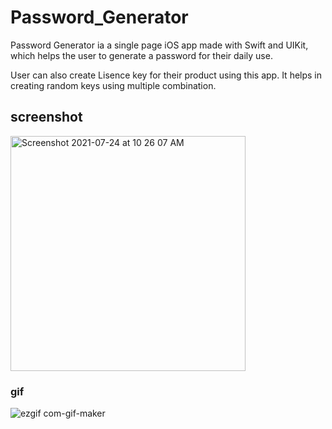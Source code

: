 # Password_Generator
Password Generator ia a single page iOS app made with Swift and UIKit, which helps the user to generate a password for their daily use.

User can also create Lisence key for their product using this app. It helps in creating random keys using multiple combination.


## screenshot
<img width="376" alt="Screenshot 2021-07-24 at 10 26 07 AM" src="https://user-images.githubusercontent.com/83110256/126857841-88adfb7a-fda8-4b95-9f66-bde5baaa1da9.png">



### gif
![ezgif com-gif-maker](https://user-images.githubusercontent.com/83110256/126857788-c82f5986-6439-4707-8e6e-114aab312888.gif)
